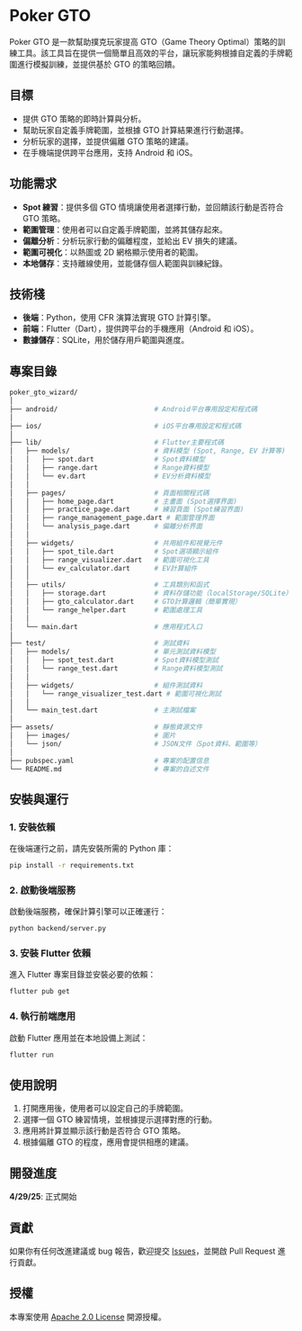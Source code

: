 # Poker GTO

Poker GTO 是一款幫助撲克玩家提高 GTO（Game Theory Optimal）策略的訓練工具。該工具旨在提供一個簡單且高效的平台，讓玩家能夠根據自定義的手牌範圍進行模擬訓練，並提供基於 GTO 的策略回饋。

## 目標
- 提供 GTO 策略的即時計算與分析。
- 幫助玩家自定義手牌範圍，並根據 GTO 計算結果進行行動選擇。
- 分析玩家的選擇，並提供偏離 GTO 策略的建議。
- 在手機端提供跨平台應用，支持 Android 和 iOS。

## 功能需求
- **Spot 練習**：提供多個 GTO 情境讓使用者選擇行動，並回饋該行動是否符合 GTO 策略。
- **範圍管理**：使用者可以自定義手牌範圍，並將其儲存起來。
- **偏離分析**：分析玩家行動的偏離程度，並給出 EV 損失的建議。
- **範圍可視化**：以熱圖或 2D 網格顯示使用者的範圍。
- **本地儲存**：支持離線使用，並能儲存個人範圍與訓練紀錄。

## 技術棧
- **後端**：Python，使用 CFR 演算法實現 GTO 計算引擎。
- **前端**：Flutter（Dart），提供跨平台的手機應用（Android 和 iOS）。
- **數據儲存**：SQLite，用於儲存用戶範圍與進度。

## 專案目錄

```bash
poker_gto_wizard/
│
├── android/                        # Android平台專用設定和程式碼
│
├── ios/                            # iOS平台專用設定和程式碼
│
├── lib/                            # Flutter主要程式碼
│   ├── models/                     # 資料模型 (Spot, Range, EV 計算等)
│   │   ├── spot.dart               # Spot資料模型
│   │   ├── range.dart              # Range資料模型
│   │   └── ev.dart                 # EV分析資料模型
│   │
│   ├── pages/                      # 頁面相關程式碼
│   │   ├── home_page.dart          # 主畫面 (Spot選擇界面)
│   │   ├── practice_page.dart      # 練習頁面 (Spot練習界面)
│   │   ├── range_management_page.dart # 範圍管理界面
│   │   └── analysis_page.dart      # 偏離分析界面
│   │
│   ├── widgets/                    # 共用組件和視覺元件
│   │   ├── spot_tile.dart          # Spot選項顯示組件
│   │   ├── range_visualizer.dart   # 範圍可視化工具
│   │   └── ev_calculator.dart      # EV計算組件
│   │
│   ├── utils/                      # 工具類別和函式
│   │   ├── storage.dart            # 資料存儲功能（localStorage/SQLite）
│   │   ├── gto_calculator.dart     # GTO計算邏輯（簡單實現）
│   │   └── range_helper.dart       # 範圍處理工具
│   │
│   └── main.dart                   # 應用程式入口
│
├── test/                           # 測試資料
│   ├── models/                     # 單元測試資料模型
│   │   ├── spot_test.dart          # Spot資料模型測試
│   │   └── range_test.dart         # Range資料模型測試
│   │
│   ├── widgets/                    # 組件測試資料
│   │   └── range_visualizer_test.dart # 範圍可視化測試
│   │
│   └── main_test.dart              # 主測試檔案
│
├── assets/                         # 靜態資源文件
│   ├── images/                     # 圖片
│   └── json/                       # JSON文件（Spot資料、範圍等）
│
├── pubspec.yaml                    # 專案的配置信息
└── README.md                       # 專案的自述文件
```

## 安裝與運行

### 1. 安裝依賴
在後端運行之前，請先安裝所需的 Python 庫：

```bash
pip install -r requirements.txt
```

### 2. 啟動後端服務
啟動後端服務，確保計算引擎可以正確運行：

```bash
python backend/server.py
```

### 3. 安裝 Flutter 依賴
進入 Flutter 專案目錄並安裝必要的依賴：

```bash
flutter pub get
```

### 4. 執行前端應用
啟動 Flutter 應用並在本地設備上測試：

```bash
flutter run
```

## 使用說明
1. 打開應用後，使用者可以設定自己的手牌範圍。
2. 選擇一個 GTO 練習情境，並根據提示選擇對應的行動。
3. 應用將計算並顯示該行動是否符合 GTO 策略。
4. 根據偏離 GTO 的程度，應用會提供相應的建議。

## 開發進度
**4/29/25**: 正式開始

## 貢獻
如果你有任何改進建議或 bug 報告，歡迎提交 [Issues](https://github.com/yourusername/poker-gto-wizard/issues)，並開啟 Pull Request 進行貢獻。

## 授權

本專案使用 [Apache 2.0 License](LICENSE) 開源授權。

```
